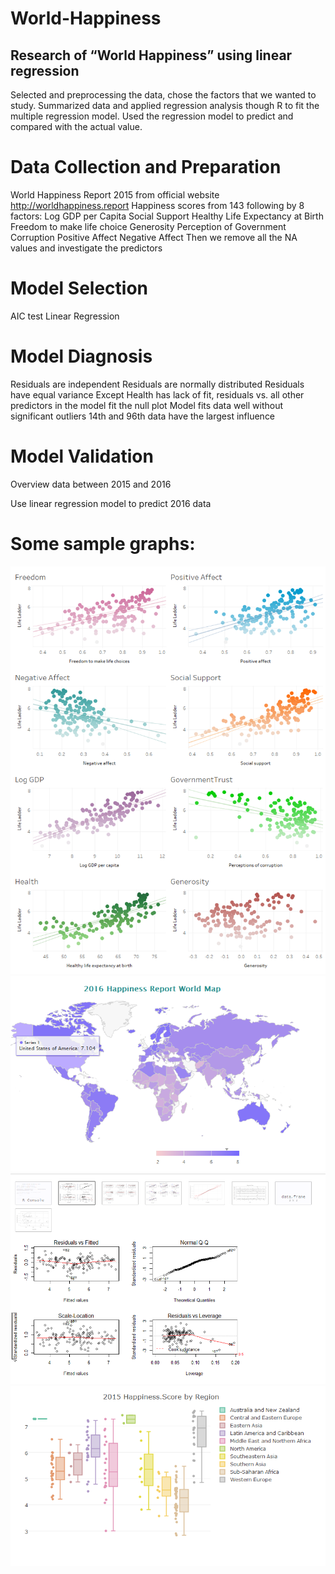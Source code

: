# World-Happiness
## Research of “World Happiness” using linear regression
Selected and preprocessing the data, chose the factors that we wanted to study.
Summarized data and applied regression analysis though R to fit the multiple regression model.
Used the regression model to predict and compared with the actual value.
# Data Collection and Preparation
World Happiness Report 2015 from official website http://worldhappiness.report
Happiness scores from 143 following by 8 factors: 
Log GDP per Capita
Social Support 
Healthy Life Expectancy at Birth
Freedom to make life choice
Generosity
Perception of Government Corruption 
Positive Affect
Negative Affect
Then we remove all the NA values and investigate the predictors
#  Model Selection
AIC test 
Linear Regression
# Model Diagnosis 
Residuals are independent
Residuals are normally distributed
Residuals have equal variance
Except Health has lack of fit, residuals vs. all other predictors in the model fit the null plot
Model fits data well without significant outliers
14th and 96th data have the largest influence
# Model Validation
Overview data between 2015 and 2016

Use linear regression model to predict 2016 data

# Some sample graphs:
![alt text](https://github.com/lizha0yan/World-Happiness/blob/master/Graphs/HS_vs_Predictor.png)
![alt text](https://github.com/lizha0yan/World-Happiness/blob/master/Graphs/HSworldmap2016.png)
![alt text](https://github.com/lizha0yan/World-Happiness/blob/master/Graphs/Residual%20Analysis.png)
![alt text](https://github.com/lizha0yan/World-Happiness/blob/master/Graphs/HS_Boxplot%20by%20Region2015.png)
